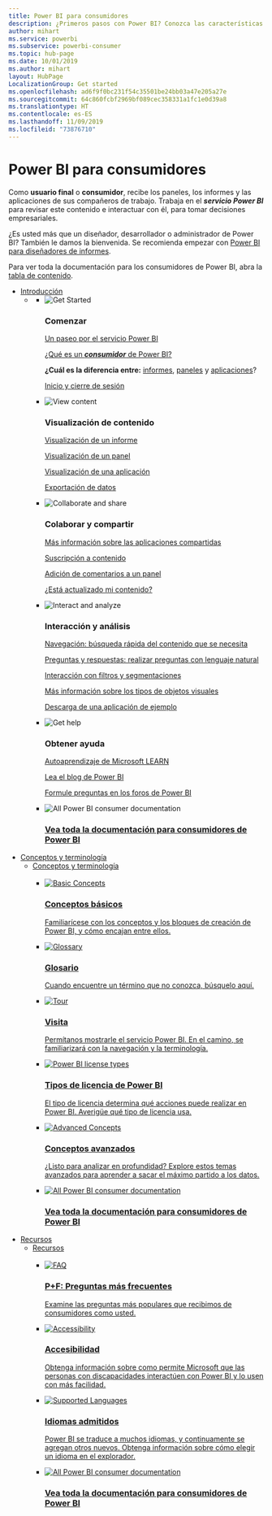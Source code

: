 ```yaml
---
title: Power BI para consumidores
description: ¿Primeros pasos con Power BI? Conozca las características y funcionalidades del servicio Power BI y vea lo que puede hacer con ellas como consumidor o usuario final de Power BI.
author: mihart
ms.service: powerbi
ms.subservice: powerbi-consumer
ms.topic: hub-page
ms.date: 10/01/2019
ms.author: mihart
layout: HubPage
LocalizationGroup: Get started
ms.openlocfilehash: ad6f9f0bc231f54c35501be24bb03a47e205a27e
ms.sourcegitcommit: 64c860fcbf2969bf089cec358331a1fc1e0d39a8
ms.translationtype: HT
ms.contentlocale: es-ES
ms.lasthandoff: 11/09/2019
ms.locfileid: "73876710"
---
```

<div id="main" class="v2">
      <div class="container">
            <h1 class="">Power BI para consumidores</h1>
            <p>Como <b>usuario final</b> o <b>consumidor</b>, recibe los paneles, los informes y las aplicaciones de sus compañeros de trabajo. Trabaja en el <b><i>servicio Power BI</i></b> para revisar este contenido e interactuar con él, para tomar decisiones empresariales.</p>
            <p>¿Es usted más que un diseñador, desarrollador o administrador de Power BI? También le damos la bienvenida. Se recomienda empezar con <a href="../power-bi-creator-landing.md">Power BI para diseñadores de informes</a>.</p>
            <p>Para ver toda la documentación para los consumidores de Power BI, abra la <a href="end-user-consumer.md">tabla de contenido</a>.</p>
            <ul class="pivots">
            <li>
                <a href="#get-started" data-linktype="self-bookmark">Introducción</a>
                <ul id="get-started" class="cardsF">
                    <li>
                        <a data-default="true" href="#getstarted" data-linktype="self-bookmark"></a>
                        <ul id="getstarted" class="cardsF">
                            <li>
                                <div class="cardSize">
                                    <div class="cardPadding">
                                        <div class="card">
                                            <div class="cardImageOuter">
                                                <div class="cardImage">
                                                    <img alt="Get Started" src="media/end-user-consumer/get-started.svg" data-linktype="relative-path">
                                                </div>
                                            </div>
                                            <div class="cardText">
                                                <h3>Comenzar</h3>
                                                <p><a href="/power-bi/consumer/end-user-reading-view" data-linktype="absolute-path">Un paseo por el servicio Power BI</a></p>
                                                <p><a href="/power-bi/consumer/end-user-consumer" data-linktype="absolute-path">¿Qué es un <b><i>consumidor</i></b> de Power BI?</a></p>
                                                <p><b>¿Cuál es la diferencia entre:</b> <a href="/power-bi/consumer/end-user-reports" data-linktype="absolute-path">informes</a>, <a href="/power-bi/consumer/end-user-dashboards" data-linktype="absolute-path">paneles</a> y <a href="/power-bi/consumer/end-user-apps" data-linktype="absolute-path">aplicaciones</a>?</p>
                                                <p><a href="/power-bi/consumer/end-user-sign-in" data-linktype="absolute-path">Inicio y cierre de sesión</a></p>
                                            </div>
                                        </div>
                                    </div>
                                </div>
                            </li>
                            <li>
                                <div class="cardSize">
                                    <div class="cardPadding">
                                        <div class="card">
                                            <div class="cardImageOuter">
                                                <div class="cardImage">
                                                    <img alt="View content" src="media/end-user-consumer/view-content.svg" data-linktype="relative-path">
                                                </div>
                                            </div>
                                            <div class="cardText">
                                                <h3>Visualización de contenido</h3>
                                                <p><a href="/power-bi/consumer/end-user-report-open" data-linktype="absolute-path">Visualización de un informe</a></p>
                                                <p><a href="/power-bi/consumer/end-user-dashboard-open" data-linktype="absolute-path">Visualización de un panel</a></p>
                                                <p><a href="/power-bi/consumer/end-user-app-view" data-linktype="absolute-path">Visualización de una aplicación</a></p>
                                                <p><a href="/power-bi/consumer/end-user-export" data-linktype="absolute-path">Exportación de datos</a>
                                            </div>
                                        </div>
                                    </div>
                                </div>
                            </li>
                            <li>
                                <div class="cardSize">
                                    <div class="cardPadding">
                                        <div class="card">
                                            <div class="cardImageOuter">
                                                <div class="cardImage">
                                                    <img alt="Collaborate and share" src="media/end-user-consumer/collaborate-share.svg" data-linktype="relative-path">
                                                </div>
                                            </div>
                                            <div class="cardText">
                                                <h3>Colaborar y compartir</h3>
                                                <p><a href="/power-bi/consumer/end-user-apps" data-linktype="absolute-path">Más información sobre las aplicaciones compartidas</a></p>
                                                <p><a href="/power-bi/consumer/end-user-subscribe" data-linktype="absolute-path">Suscripción a contenido</a></p>
                                                <p><a href="/power-bi/consumer/end-user-comment" data-linktype="absolute-path">Adición de comentarios a un panel</a></p>
                                                <p><a href="/power-bi/consumer/end-user-fresh" data-linktype="absolute-path">¿Está actualizado mi contenido?</a></p>
                                            </div>
                                        </div>
                                    </div>
                                </div>
                            </li>
                            <li>
                                <div class="cardSize">
                                    <div class="cardPadding">
                                        <div class="card">
                                            <div class="cardImageOuter">
                                                <div class="cardImage">
                                                    <img alt="Interact and analyze" src="media/end-user-consumer/interact-analyze.svg" data-linktype="relative-path">
                                                </div>
                                            </div>
                                            <div class="cardText">
                                                <h3>Interacción y análisis</h3>
                                                <p><a href="/power-bi/consumer/end-user-experience" data-linktype="absolute-path">Navegación: búsqueda rápida del contenido que se necesita</a></p>
                                                <p><a href="/power-bi/consumer/end-user-q-and-a" data-linktype="absolute-path">Preguntas y respuestas: realizar preguntas con lenguaje natural</a></p>
                                                <p><a href="/power-bi/consumer/end-user-report-filter" data-linktype="absolute-path">Interacción con filtros y segmentaciones</a></p>
                                                <p><a href="/power-bi/consumer/end-user-visual-type" data-linktype="absolute-path">Más información sobre los tipos de objetos visuales</a></p>
                                                <p><a href="/power-bi/consumer/end-user-app-marketing" data-linktype="absolute-path">Descarga de una aplicación de ejemplo</a></p>
                                            </div>
                                        </div>
                                    </div>
                                </div>
                            </li>
                            <li>
                                <div class="cardSize">
                                    <div class="cardPadding">
                                        <div class="card">
                                            <div class="cardImageOuter">
                                                <div class="cardImage">
                                                    <img alt="Get help" src="media/end-user-consumer/get-help.svg" data-linktype="relative-path">
                                                </div>
                                            </div>
                                            <div class="cardText">
                                                <h3>Obtener ayuda</h3>
                                            <p><a href="https://docs.microsoft.com/learn/paths/consume-data-with-power-bi/" data-linktype="absolute-path">Autoaprendizaje de Microsoft LEARN</a></p>
                                                <p><a href="https://powerbi.microsoft.com/blog/" data-linktype="absolute-path">Lea el blog de Power BI</a></p>
                                                <p><a href="https://community.powerbi.com/" data-linktype="absolute-path">Formule preguntas en los foros de Power BI</a></p>
                                            </div>
                                        </div>
                                    </div>
                                </div>
                            </li>
                            <li>
                                <div class="cardSize">
                                    <div class="cardPadding">
                                        <div class="card">
                                            <div class="cardImageOuter">
                                                <div class="cardImage">
                                                    <img alt="All Power BI consumer documentation" src="media/end-user-consumer/see-all.svg" data-linktype="relative-path">
                                                </div>
                                            </div>
                                            <div class="cardText">
                                                <a href="end-user-consumer.md" data-linktype="absolute-path">
                                                <h3>Vea toda la documentación para consumidores de Power BI</h3></a>
                                            </div>
                                        </div>
                                    </div>
                                </div>
                            </li>
                        </ul>
                    </li>
                </ul>
            </li>
            <li>
                <a href="#concepts-terminology" data-linktype="self-bookmark">Conceptos y terminología</a>
                <ul id="concepts-terminology">
                    <li>
                        <a href="#conceptsterminology" data-linktype="self-bookmark"> Conceptos y terminología</a>
                        <ul id="conceptsterminology" class="cardsC">
                            <br>
                            <li>
                                <a href="/power-bi/consumer/End-user-basic-concepts" data-linktype="absolute-path">
                                    <div class="cardSize">
                                        <div class="cardPadding">
                                            <div class="card">
                                                <div class="cardImageOuter">
                                                    <div class="cardImage bgdAccent1">
                                                        <img src="media/end-user-consumer/basic-concepts.svg" alt="Basic Concepts" data-linktype="relative-path">
                                                    </div>
                                                </div>
                                                <div class="cardText">
                                                    <h3>Conceptos básicos</h3>
                                                    <p>Familiarícese con los conceptos y los bloques de creación de Power BI, y cómo encajan entre ellos.</p>
                                                </div>
                                            </div>
                                        </div>
                                    </div>
                                </a>
                            </li>
                            <li>
                                <a href="/power-bi/consumer/End-user-glossary" data-linktype="absolute-path">
                                    <div class="cardSize">
                                        <div class="cardPadding">
                                            <div class="card">
                                                <div class="cardImageOuter">
                                                    <div class="cardImage bgdAccent1">
                                                        <img src="media/end-user-consumer/glossary.svg" alt="Glossary" data-linktype="relative-path">
                                                    </div>
                                                </div>
                                                <div class="cardText">
                                                    <h3>Glosario</h3>
                                                    <p>Cuando encuentre un término que no conozca, búsquelo aquí.</p>
                                                </div>
                                            </div>
                                        </div>
                                    </div>
                                </a>
                            </li>
                            <li>
                                <a href="/power-bi/consumer/end-user-experience" data-linktype="absolute-path">
                                    <div class="cardSize">
                                        <div class="cardPadding">
                                            <div class="card">
                                                <div class="cardImageOuter">
                                                    <div class="cardImage bgdAccent1">
                                                        <img src="media/end-user-consumer/tour.svg" alt="Tour" data-linktype="relative-path">
                                                    </div>
                                                </div>
                                                <div class="cardText">
                                                    <h3>Visita</h3>
                                                    <p>Permítanos mostrarle el servicio Power BI. En el camino, se familiarizará con la navegación y la terminología.</p>
                                                </div>
                                            </div>
                                        </div>
                                    </div>
                                </a>
                            </li>
                            <li>
                                <a href="/power-bi/service-admin-licensing-organization" data-linktype="absolute-path">
                                    <div class="cardSize">
                                        <div class="cardPadding">
                                            <div class="card">
                                                <div class="cardImageOuter">
                                                    <div class="cardImage bgdAccent1">
                                                        <img src="media/end-user-consumer/power-bi-license-types.svg" alt="Power BI license types" data-linktype="relative-path">
                                                    </div>
                                                </div>
                                                <div class="cardText">
                                                    <h3>Tipos de licencia de Power BI</h3>
                                                    <p>El tipo de licencia determina qué acciones puede realizar en Power BI. Averigüe qué tipo de licencia usa.</p>
                                                </div>
                                            </div>
                                        </div>
                                    </div>
                                </a>
                            </li>
                            <li>
                                <a href="/power-bi/consumer/end-user-featured" data-linktype="absolute-path">
                                    <div class="cardSize">
                                        <div class="cardPadding">
                                            <div class="card">
                                                <div class="cardImageOuter">
                                                    <div class="cardImage bgdAccent1">
                                                        <img src="media/end-user-consumer/advanced-concepts.svg" alt="Advanced Concepts" data-linktype="relative-path">
                                                    </div>
                                                </div>
                                                <div class="cardText">
                                                    <h3>Conceptos avanzados</h3>
                                                    <p>¿Listo para analizar en profundidad? Explore estos temas avanzados para aprender a sacar el máximo partido a los datos. </p>
                                                </div>
                                            </div>
                                        </div>
                                    </div>
                                </a>
                            </li>
                            <li>
                                <a href="end-user-consumer.md" data-linktype="absolute-path">
                                    <div class="cardSize">
                                        <div class="cardPadding">
                                            <div class="card">
                                                <div class="cardImageOuter">
                                                    <div class="cardImage bgdAccent1">
                                                        <img src="media/end-user-consumer/See_All_400x140.svg" alt="All Power BI consumer documentation" data-linktype="relative-path">
                                                    </div>
                                                </div>
                                                <div class="cardText">
                                                    <h3>Vea toda la documentación para consumidores de Power BI</h3>
                                                </div>
                                            </div>
                                        </div>
                                    </div>
                                </a>
                            </li>
                        </ul>
                    </li>
                </ul>
            </li>
            <li>
                <a href="#resources" data-linktype="self-bookmark">Recursos</a>
                <ul id="resources">
                    <li>
                        <a href="#resources" data-linktype="self-bookmark">Recursos</a>
                        <ul id="resources" class="cardsC">
                            <br>
                            <li>
                                <a href="/power-bi/consumer/end-user-faq" data-linktype="absolute-path">
                                    <div class="cardSize">
                                        <div class="cardPadding">
                                            <div class="card">
                                                <div class="cardImageOuter">
                                                    <div class="cardImage bgdAccent1">
                                                        <img src="media/end-user-consumer/faq.svg" alt="FAQ" data-linktype="relative-path">
                                                    </div>
                                                </div>
                                                <div class="cardText">
                                                    <h3>P+F: Preguntas más frecuentes</h3>
                                                    <p>Examine las preguntas más populares que recibimos de consumidores como usted.</p>
                                                </div>
                                            </div>
                                        </div>
                                    </div>
                                </a>
                            </li>
                            <li>
                                <a href="/power-bi/desktop-accessibility" data-linktype="absolute-path">
                                    <div class="cardSize">
                                        <div class="cardPadding">
                                            <div class="card">
                                                <div class="cardImageOuter">
                                                    <div class="cardImage bgdAccent1">
                                                        <img src="media/end-user-consumer/accessibility.svg" alt="Accessibility" data-linktype="relative-path">
                                                    </div>
                                                </div>
                                                <div class="cardText">
                                                    <h3>Accesibilidad</h3>
                                                    <p>Obtenga información sobre como permite Microsoft que las personas con discapacidades interactúen con Power BI y lo usen con más facilidad. </p>
                                                </div>
                                            </div>
                                        </div>
                                    </div>
                                </a>
                            </li>
                            <li>
                                <a href="/power-bi/supported-languages-countries-regions" data-linktype="absolute-path">
                                    <div class="cardSize">
                                        <div class="cardPadding">
                                            <div class="card">
                                                <div class="cardImageOuter">
                                                    <div class="cardImage bgdAccent1">
                                                        <img src="media/end-user-consumer/supported-languages.svg" alt="Supported Languages" data-linktype="relative-path">
                                                    </div>
                                                </div>
                                                <div class="cardText">
                                                    <h3>Idiomas admitidos</h3>
                                                    <p>Power BI se traduce a muchos idiomas, y continuamente se agregan otros nuevos. Obtenga información sobre cómo elegir un idioma en el explorador. </p>
                                                </div>
                                            </div>
                                        </div>
                                    </div>
                                </a>
                            </li>
                            <li>
                                <a href="end-user-consumer.md" data-linktype="absolute-path">
                                    <div class="cardSize">
                                        <div class="cardPadding">
                                            <div class="card">
                                                <div class="cardImageOuter">
                                                    <div class="cardImage bgdAccent1">
                                                        <img src="media/end-user-consumer/See_All_400x140.svg" alt="All Power BI consumer documentation" data-linktype="relative-path">
                                                    </div>
                                                </div>
                                                <div class="cardText">
                                                    <h3>Vea toda la documentación para consumidores de Power BI</h3>
                                                </div>
                                            </div>
                                        </div>
                                    </div>
                                </a>
                            </li>
                        </ul>
                    </li>
                </ul>
            </li>
            </ul> 
      </div>
</div>
